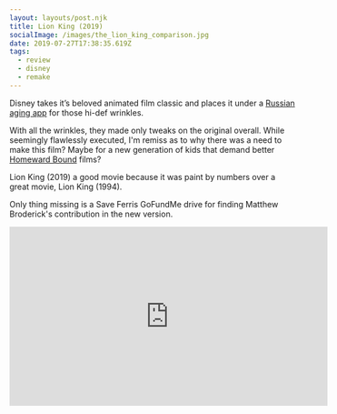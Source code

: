 ```yaml
---
layout: layouts/post.njk
title: Lion King (2019)
socialImage: /images/the_lion_king_comparison.jpg
date: 2019-07-27T17:38:35.619Z
tags:
  - review
  - disney
  - remake
---
```

Disney takes it’s beloved animated film classic and places it under a [Russian aging app](https://www.wired.co.uk/article/old-face-app-age-android-ios) for those hi-def wrinkles.

With all the wrinkles, they made only tweaks on the original overall. While seemingly flawlessly executed, I'm remiss as to why there was a need to make this film? Maybe for a new generation of kids that demand better [Homeward Bound](https://www.youtube.com/watch?v=vr1dvT8di80) films?

Lion King (2019) a good movie because it was paint by numbers over a great movie, Lion King (1994). 

Only thing missing is a Save Ferris GoFundMe drive for finding Matthew Broderick's contribution in the new version.

<iframe width="560" height="315" src="https://www.youtube.com/embed/7TavVZMewpY" frameborder="0" allow="accelerometer; autoplay; encrypted-media; gyroscope; picture-in-picture" allowfullscreen></iframe>
